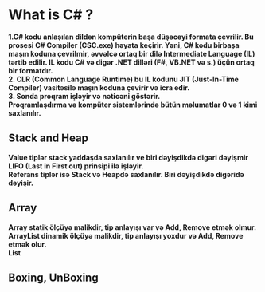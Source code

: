 <h1><b>What is C# ? </h1> 
1.C# kodu anlaşılan dildən kompüterin başa düşəcəyi formata çevrilir. Bu prosesi C# Compiler (CSC.exe) həyata keçirir.
Yəni, C# kodu birbaşa maşın koduna çevrilmir, əvvəlcə ortaq bir dilə Intermediate Language (IL) tərtib edilir.
IL kodu C# və digər .NET dilləri (F#, VB.NET və s.) üçün ortaq bir formatdır. <br>
2. CLR (Common Language Runtime) bu IL kodunu JIT (Just-In-Time Compiler) vasitəsilə maşın koduna çevirir və icra edir. <br>
3. Sonda proqram işləyir və nəticəni göstərir. <br>
Proqramlaşdırma və kompüter sistemlərində bütün məlumatlar 0 və 1 kimi saxlanılır.

<h2>Stack and Heap</h2>
Value tiplər stack yaddaşda saxlanılır ve biri dəyişdikdə digəri dəyişmir LIFO (Last in First out) prinsipi ilə işləyir. <br>
Referans tiplər isə Stack və Heapdə saxlanılır. Biri dəyişdikdə digəridə dəyişir.
<h2>Array</h2>
Array statik ölçüyə malikdir, tip anlayışı var və Add, Remove etmək olmur. <br>
ArrayList dinamik ölçüyə malikdir, tip anlayışı yoxdur və Add, Remove etmək olur. <br>
List

<h2>Boxing, UnBoxing</h2>


